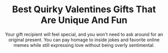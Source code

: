---
layout: post
title: Best Quirky Valentines Gifts That Are Unique And Fun
subtitle: Your gift recipient will feel special, and you won’t need to ask around for an original present. You can pay homage to inside jokes and favorite online memes while still expressing love without being overly sentimental.
header-img: "img/post/2023/09/copied/medium_quirky_valentines_gifts_eab4e0f29b.jpg"
header-style: text
permalink: "/quirky-valentines-gifts/"
catalog: true
tags:
  - Recipients 
  - Men
---  